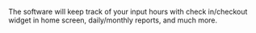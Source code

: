 The software will keep track of your input hours with check in/checkout widget in home screen, daily/monthly reports, and much more.